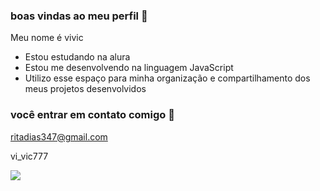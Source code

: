### boas vindas ao meu perfil 🌻

Meu nome é vivic

- Estou estudando na alura
- Estou me desenvolvendo na linguagem JavaScript
- Utilizo esse espaço para minha organização e compartilhamento dos meus projetos desenvolvidos

### você entrar em contato comigo 📧

ritadias347@gmail.com

vi_vic777

![](https://media1.tenor.com/m/vin029888AIAAAAC/park-min-young-busted.gif)

